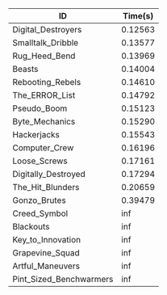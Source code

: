 |ID|Time(s)|
|-|-|
|Digital_Destroyers|0.12563|
|Smalltalk_Dribble|0.13577|
|Rug_Heed_Bend|0.13969|
|Beasts|0.14004|
|Rebooting_Rebels|0.14610|
|The_ERROR_List|0.14792|
|Pseudo_Boom|0.15123|
|Byte_Mechanics|0.15290|
|Hackerjacks|0.15543|
|Computer_Crew|0.16196|
|Loose_Screws|0.17161|
|Digitally_Destroyed|0.17294|
|The_Hit_Blunders|0.20659|
|Gonzo_Brutes|0.39479|
|Creed_Symbol|inf|
|Blackouts|inf|
|Key_to_Innovation|inf|
|Grapevine_Squad|inf|
|Artful_Maneuvers|inf|
|Pint_Sized_Benchwarmers|inf|
